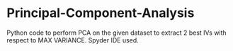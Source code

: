 # Principal-Component-Analysis
Python code to perform PCA on the given dataset to extract 2 best IVs with respect to MAX VARIANCE. Spyder IDE used.
